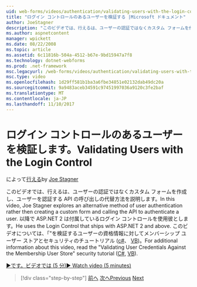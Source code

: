 ```yaml
---
uid: web-forms/videos/authentication/validating-users-with-the-login-control
title: "ログイン コントロールのあるユーザーを検証する |Microsoft ドキュメント"
author: JoeStagner
description: "このビデオでは、行えるは、ユーザーの認証ではなくカスタム フォームを作成し、認証を使用する API の呼び出しの代替方法を説明しています."
ms.author: aspnetcontent
manager: wpickett
ms.date: 08/22/2008
ms.topic: article
ms.assetid: 6c11816b-504a-4512-b67e-9bd15947a7f8
ms.technology: dotnet-webforms
ms.prod: .net-framework
msc.legacyurl: /web-forms/videos/authentication/validating-users-with-the-login-control
msc.type: video
ms.openlocfilehash: 1d29ff581b1ba3a6fbe34851e02132dab49dc20a
ms.sourcegitcommit: 9a9483aceb34591c97451997036a9120c3fe2baf
ms.translationtype: MT
ms.contentlocale: ja-JP
ms.lasthandoff: 11/10/2017
---
```

<a name="validating-users-with-the-login-control"></a><span data-ttu-id="d0bb3-103">ログイン コントロールのあるユーザーを検証します。</span><span class="sxs-lookup"><span data-stu-id="d0bb3-103">Validating Users with the Login Control</span></span>
====================
<span data-ttu-id="d0bb3-104">によって[行える](https://github.com/JoeStagner)</span><span class="sxs-lookup"><span data-stu-id="d0bb3-104">by [Joe Stagner](https://github.com/JoeStagner)</span></span>

<span data-ttu-id="d0bb3-105">このビデオでは、行えるは、ユーザーの認証ではなくカスタム フォームを作成し、ユーザーを認証する API の呼び出しの代替方法を説明します。</span><span class="sxs-lookup"><span data-stu-id="d0bb3-105">In this video, Joe Stagner explores an alternative method of user authentication rather then creating a custom form and calling the API to authenticate a user.</span></span> <span data-ttu-id="d0bb3-106">以降で ASP.NET 2 は付属しているログイン コントロールを使用彼とします。</span><span class="sxs-lookup"><span data-stu-id="d0bb3-106">He uses the Login Control that ships with ASP.NET 2 and above.</span></span> <span data-ttu-id="d0bb3-107">このビデオについては、「"を検証するユーザーの資格情報に対してメンバーシップ ユーザー ストアとセキュリティのチュートリアル ([c#](../../overview/older-versions-security/membership/validating-user-credentials-against-the-membership-user-store-cs.md)、 [VB](../../overview/older-versions-security/membership/validating-user-credentials-against-the-membership-user-store-vb.md))。</span><span class="sxs-lookup"><span data-stu-id="d0bb3-107">For additional information about this video, read the "Validating User Credentials Against the Membership User Store" security tutorial ([C#](../../overview/older-versions-security/membership/validating-user-credentials-against-the-membership-user-store-cs.md), [VB](../../overview/older-versions-security/membership/validating-user-credentials-against-the-membership-user-store-vb.md)).</span></span>

[<span data-ttu-id="d0bb3-108">&#9654;です。ビデオでは (5 分)</span><span class="sxs-lookup"><span data-stu-id="d0bb3-108">&#9654; Watch video (5 minutes)</span></span>](https://channel9.msdn.com/Blogs/ASP-NET-Site-Videos/validating-users-with-the-login-control)

>[!div class="step-by-step"]
<span data-ttu-id="d0bb3-109">[前へ](validating-users-manually.md)
[次へ](adding-users-to-your-membership-system.md)</span><span class="sxs-lookup"><span data-stu-id="d0bb3-109">[Previous](validating-users-manually.md)
[Next](adding-users-to-your-membership-system.md)</span></span>
